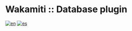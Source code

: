 Wakamiti :: Database plugin
====================================================================================================

[![en](https://img.shields.io/badge/lang-en-blue.svg)](./docs/en.md)
[![es](https://img.shields.io/badge/lang-es-red.svg)](./docs/es.md)

